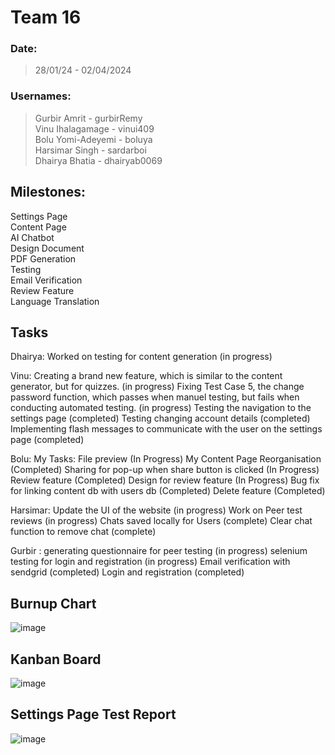 # Team 16

### Date:
> 28/01/24 - 02/04/2024

### Usernames:
> Gurbir Amrit - gurbirRemy <br>
> Vinu Ihalagamage - vinui409 <br>
> Bolu Yomi-Adeyemi - boluya <br>
> Harsimar Singh - sardarboi <br>
> Dhairya Bhatia - dhairyab0069 <br>

## Milestones:
Settings Page <br>
Content Page <br>
AI Chatbot<br>
Design Document <br>
PDF Generation <br>
Testing <br>
Email Verification <br>
Review Feature <br>
Language Translation <br>

## Tasks
Dhairya: Worked on testing for content generation (in progress)

Vinu: 
Creating a brand new feature, which is similar to the content generator, but for quizzes. (in progress)
Fixing Test Case 5, the change password function, which passes when manuel testing, but fails when conducting automated testing. (in progress)
Testing the navigation to the settings page (completed)
Testing changing account details (completed)
Implementing flash messages to communicate with the user on the settings page (completed)

Bolu:
My Tasks: File preview (In Progress)
My Content Page Reorganisation (Completed)
Sharing for pop-up when share button is clicked (In Progress)
Review feature (Completed)
Design for review feature (In Progress)
Bug fix for linking content db with users db (Completed)
Delete feature (Completed)


Harsimar:
Update the UI of the website (in progress)
Work on Peer test reviews (in progress)
Chats saved locally for Users (complete)
Clear chat function to remove chat (complete)

Gurbir :
generating questionnaire for peer testing (in progress)
selenium testing for login and registration (in progress)
Email verification with sendgrid (completed)
Login and registration (completed)


## Burnup Chart
![image](https://github.com/COSC-499-W2023/year-long-project-team-16/assets/71796408/bc9c1d7c-bc8b-4226-a026-2d2942844c9c)


## Kanban Board
![image](https://github.com/COSC-499-W2023/year-long-project-team-16/assets/71796408/10c83afe-1b70-4b4e-b33f-b8b5c3c91082)

## Settings Page Test Report
![image](https://github.com/COSC-499-W2023/year-long-project-team-16/assets/71796408/e17e3441-e630-4a9b-9655-c985386aaff3)



